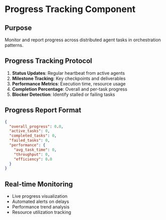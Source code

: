 # Progress Tracking Component

## Purpose
Monitor and report progress across distributed agent tasks in orchestration patterns.

## Progress Tracking Protocol
1. **Status Updates**: Regular heartbeat from active agents
2. **Milestone Tracking**: Key checkpoints and deliverables
3. **Performance Metrics**: Execution time, resource usage
4. **Completion Percentage**: Overall and per-task progress
5. **Blocker Detection**: Identify stalled or failing tasks

## Progress Report Format
```json
{
  "overall_progress": 0.0,
  "active_tasks": 0,
  "completed_tasks": 0,
  "failed_tasks": 0,
  "performance": {
    "avg_task_time": 0,
    "throughput": 0,
    "efficiency": 0.0
  }
}
```

## Real-time Monitoring
- Live progress visualization
- Automated alerts on delays
- Performance trend analysis
- Resource utilization tracking